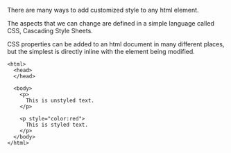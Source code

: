 There are many ways to add customized style to any html element.

The aspects that we can change are defined in a simple language called CSS, Cascading Style Sheets.

CSS properties can be added to an html document in many different places, but the simplest is directly inline with the element being modified.

```
<html>
  <head>
  </head>

  <body>
    <p>
      This is unstyled text.
    </p>
    
    <p style="color:red">
      This is styled text.
    </p>
  </body>
</html>
```


